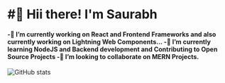 <h1>#👋 Hii there! I'm Saurabh</h1> 
<div>
<h4>-🔭 I’m currently working on React and Frontend Frameworks and also currently working on Lightning Web Components...
-🌱 I’m currently learning NodeJS and Backend development and Contributing to Open Source Projects
-👯 I’m looking to collaborate on MERN Projects.</h4>
</div>

![GitHub stats](https://github-readme-stats.vercel.app/api?username=SaurabhMulay999&show_icons=true&theme=tokyonight)


<!--
**SaurabhMulay999/SaurabhMulay999** is a ✨ _special_ ✨ repository because its `README.md` (this file) appears on your GitHub profile.

Here are some ideas to get you started:

- 🔭 I’m currently working on ...
- 🌱 I’m currently learning ...
- 👯 I’m looking to collaborate on ...
- 🤔 I’m looking for help with ...
- 💬 Ask me about ...
- 📫 How to reach me: ...
- 😄 Pronouns: ...
- ⚡ Fun fact: ...
-->
